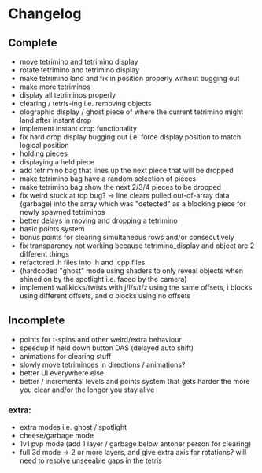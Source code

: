 # Changelog
## Complete
- move tetrimino and tetrimino display
- rotate tetrimino and tetrimino display
- make tetrimino land and fix in position properly without bugging out
- make more tetriminos
- display all tetriminos properly
- clearing / tetris-ing i.e. removing objects
- olographic display / ghost piece of where the current tetrimino might land after instant drop
- implement instant drop functionality
- fix hard drop display bugging out i.e. force display position to match logical position
- holding pieces
- displaying a held piece
- add tetrimino bag that lines up the next piece that will be dropped
- make tetrimino bag have a random selection of pieces
- make tetrimino bag show the next 2/3/4 pieces to be dropped
- fix weird stuck at top bug? -> line clears pulled out-of-array data (garbage) into the array which was "detected" as a blocking piece for newly spawned tetriminos
- better delays in moving and dropping a tetrimino
- basic points system
- bonus points for clearing simultaneous rows and/or consecutively
- fix transparency not working because tetrimino_display and object are 2 different things
- refactored .h files into .h and .cpp files
- (hardcoded "ghost" mode using shaders to only reveal objects when shined on by the spotlight i.e. faced by the camera)
- implement wallkicks/twists with j/l/s/t/z using the same offsets, i blocks using different offsets, and o blocks using no offsets 

## Incomplete
- points for t-spins and other weird/extra behaviour
- speedup if held down button DAS (delayed auto shift)
- animations for clearing stuff
- slowly move tetriminoes in directions / animations?
- better UI everywhere else
- better / incremental levels and points system that gets harder the more you clear and/or the longer you stay alive

### extra:
- extra modes i.e. ghost / spotlight
- cheese/garbage mode
- 1v1 pvp mode (add 1 layer / garbage below antoher person for clearing)
- full 3d mode -> 2 or more layers, and give extra axis for rotations? will need to resolve unseeable gaps in the tetris

